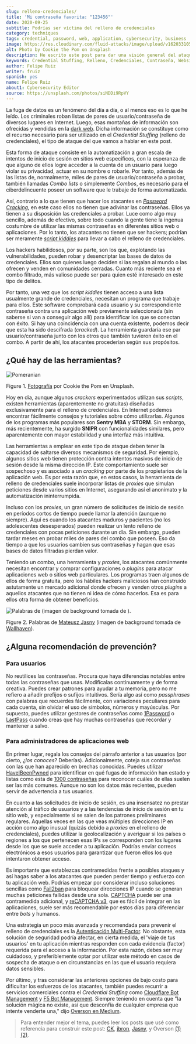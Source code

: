 ```yaml
---
slug: relleno-credenciales/
title: 'Mi contraseña favorita: "123456"'
date: 2020-09-25
subtitle: Podrías ser víctima del relleno de credenciales
category: techniques
tags: credential, password, web, application, cybersecurity, business
image: https://res.cloudinary.com/fluid-attacks/image/upload/v1620331052/blog/relleno-credenciales/cover_cwi8if.webp
alt: Photo by Cookie the Pom on Unsplash
description: He escrito este post para dar una visión general del ataque Credential Stuffing y algunas breves recomendaciones para su prevención.
keywords: Credential Stuffing, Relleno, Credenciales, Contraseña, Website, Aplicación, Ethical Hacking, Pentesting
author: Felipe Ruiz
writer: fruiz
spanish: yes
name: Felipe Ruiz
about1: Cybersecurity Editor
source: https://unsplash.com/photos/siNDDi9RpVY
---
```


La fuga de datos es un fenómeno del día a día, o al menos eso es lo que
he leído. Los criminales roban listas de pares de usuario/contraseña de
diversos lugares en Internet. Luego, esas montañas de información son
ofrecidas y vendidas en la [dark web](https:../dark-web/). Dicha
información se constituye como el recurso necesario para ser utilizado
en el *Credential Stuffing* (relleno de credenciales), el tipo de ataque
del que vamos a hablar en este post.

Esta forma de ataque consiste en la automatización a gran escala de
intentos de inicio de sesión en sitios web específicos, con la esperanza
de que alguno de ellos logre acceder a la cuenta de un usuario para
luego violar su privacidad, actuar en su nombre o robarle. Por tanto,
además de las listas de, normalmente, miles de pares de
usuario/contraseña a probar, también llamadas *Combo lists* o
simplemente *Combos*, es necesario para el ciberdelincuente poseer un
software que le trabaje de forma automatizada.

Así, contrario a lo que tienen que hacer los atacantes en [*Password
Cracking*](../pass-cracking/), en este caso ellos no tienen que adivinar
las contraseñas. Ellos ya tienen a su disposición las credenciales a
probar. Luce como algo muy sencillo, además de efectivo, sobre todo
cuando la gente tiene la ingenua costumbre de utilizar las mismas
contraseñas en diferentes sitios web o aplicaciones. Por lo tanto, los
atacantes no tienen que ser hackers; podrían ser meramente [*script
kiddies*](https://en.wikipedia.org/wiki/Script_kiddie) para llevar a
cabo el relleno de credenciales.

Los hackers habilidosos, por su parte, son los que, explotando las
vulnerabilidades, pueden robar y desencriptar las bases de datos de
credenciales. Ellos son quienes luego deciden si las regalan al mundo o
las ofrecen y venden en comunidades cerradas. Cuanto más reciente sea el
combo filtrado, más valioso puede ser para quien esté interesado en este
tipo de delitos.

Por tanto, una vez que los *script kiddies* tienen acceso a una lista
usualmente grande de credenciales, necesitan un programa que trabaje
para ellos. Este software comprobará cada usuario y su correspondiente
contraseña contra una aplicación web previamente seleccionada (sin
saberse si van a conseguir algo allí) para identificar los que se
conectan con éxito. Si hay una coincidencia con una cuenta existente,
podemos decir que esta ha sido descifrada (*cracked*). La herramienta
guardaría ese par usuario/contraseña junto con los otros que también
tuvieron éxito en el combo. A partir de ahí, los atacantes procederían
según sus propósitos.

## ¿Qué hay de las herramientas?

<div class="imgblock">

![Pomeranian](https://res.cloudinary.com/fluid-attacks/image/upload/v1620331051/blog/relleno-credenciales/pome_q4mbjt.webp)

<div class="title">

Figure 1. [Fotografía](https://unsplash.com/photos/gySMaocSdqs)
por Cookie the Pom en Unsplash.

</div>

</div>

Hoy en día, aunque algunos *crackers* experimentados utilizan sus
*scripts*, existen herramientas (aparentemente no gratuitas) diseñadas
exclusivamente para el relleno de credenciales. En Internet podemos
encontrar fácilmente consejos y tutoriales sobre cómo utilizarlas.
Algunos de los programas más populares son **Sentry MBA** y **STORM**.
Sin embargo, más recientemente, ha surgido **SNIPR** con funcionalidades
similares, pero aparentemente con mayor estabilidad y una interfaz más
intuitiva.

Las herramientas a emplear en este tipo de ataque deben tener la
capacidad de saltarse diversos mecanismos de seguridad. Por ejemplo,
algunos sitios web tienen protección contra intentos masivos de inicio
de sesión desde la misma dirección IP. Este comportamiento suele ser
sospechoso y es asociado a un *cracking* por parte de los propietarios
de la aplicación web. Es por esta razón que, en estos casos, la
herramienta de relleno de credenciales suele incorporar listas de
*proxies* que simulan peticiones desde varios sitios en Internet,
asegurando así el anonimato y la automatización ininterrumpida.

Incluso con los *proxies*, un gran número de solicitudes de inicio de
sesión en períodos cortos de tiempo puede llamar la atención (aunque no
siempre). Aquí es cuando los atacantes maduros y pacientes (no los
adolescentes desesperados) pueden realizar un lento relleno de
credenciales con pocas peticiones durante un día. Sin embargo, pueden
tardar meses en probar miles de pares del combo que poseen. Eso da
tiempo a que los usuarios cambien sus contraseñas y hagan que esas bases
de datos filtradas pierdan valor.

Teniendo un combo, una herramienta y *proxies*, los atacantes comúnmente
necesitan encontrar y comprar configuraciones o *plugins* para atacar
aplicaciones web o sitios web particulares. Los programas traen algunos
de ellos de forma gratuita, pero los hábiles hackers maliciosos han
construido astutamente un mercado adicional donde ofrecen y venden otros
*plugins* a aquellos atacantes que no tienen ni idea de cómo hacerlos.
Esa es para ellos otra forma de obtener beneficios.

<div class="imgblock">

![Palabras de
(imagen de background tomada de
).](https://res.cloudinary.com/fluid-attacks/image/upload/v1620331049/blog/relleno-credenciales/jasny_rwhg2o.webp)

<div class="title">

Figure 2. Palabras de [Mateusz
Jasny](https://medium.com/@mtjasny/how-to-deal-with-credential-stuffing-attacks-c1456e499093)
(imagen de background tomada de [Wallhaven](https://wallhaven.cc/w/q6q92r)).

</div>

</div>

## ¿Alguna recomendación de prevención?

### Para usuarios

No reutilices las contraseñas. Procura que haya diferencias notables
entre todas las contraseñas que usas. Modifícalas continuamente y de
forma creativa. Puedes crear patrones para ayudar a tu memoria, pero no
me refiero a añadir prefijos o sufijos intuitivos. Sería algo así como
*passphrases* con palabras que recuerdes fácilmente, con variaciones
peculiares para cada cuenta, sin olvidar el uso de símbolos, números y
mayúsculas. Por supuesto, puedes utilizar gestores de contraseñas como
[1Password](https://1password.com/) o
[LastPass](https://www.lastpass.com/) cuando creas que hay muchas
contraseñas que recordar y mantener a salvo.

### Para administradores de aplicaciones web

En primer lugar, regala los consejos del párrafo anterior a tus usuarios
(por cierto, ¿*los conoces*? Deberías). Adicionalmente, coteja sus
contraseñas con las que han aparecido en brechas conocidas. Puedes
utilizar [HaveIBeenPwned](https://haveibeenpwned.com/) para identificar
en qué fugas de información han estado y listas como esta de [1000
contraseñas](https://github.com/danielmiessler/SecLists/blob/master/Passwords/Common-Credentials/10-million-password-list-top-1000.txt)
para reconocer cuáles de ellas suelen ser las más comunes. Aunque no son
los datos más recientes, pueden servir de advertencia a tus usuarios.

En cuanto a las solicitudes de inicio de sesión, es una insensatez no
prestar atención al tráfico de usuarios y a las tendencias de inicio de
sesión en tu sitio web, y especialmente si se salen de los patrones
preliminares regulares. Aquellas veces en las que veas múltiples
direcciones IP en acción como algo inusual (quizás debido a *proxies* en
el relleno de credenciales), puedes utilizar la geolocalización y
averiguar si los países o regiones a los que pertenecen esas IPs se
corresponden con los lugares desde los que se suele acceder a tu
aplicación. Podrías enviar correos electrónicos a esos usuarios para
garantizar que fueron ellos los que intentaron obtener acceso.

Es importante que establezcas contramedidas frente a posibles ataques y
así hagas saber a los atacantes que pueden perder tiempo y esfuerzo con
tu aplicación web. Podrías empezar por considerar incluso soluciones
sencillas como
[Fail2ban](https://www.fail2ban.org/wiki/index.php/Main_Page) para
bloquear direcciones IP cuando se generan muchas peticiones fallidas
desde una sola. [CAPTCHA](https://en.wikipedia.org/wiki/CAPTCHA) puede
ser una contramedida adicional, y [reCAPTCHA
v3](https://developers.google.com/recaptcha/docs/v3), que es fácil de
integrar en las aplicaciones, suele ser más recomendable por estos días
para diferenciar entre *bots* y humanos.

Una estrategia un poco más avanzada y recomendada para prevenir el
relleno de credenciales es la [Autenticación
Multi-Factor](https://en.wikipedia.org/wiki/Multi-factor_authentication).
No obstante, esta solución de seguridad podría afectar, en cierta
medida, el 'viaje de tus usuarios' en tu aplicación mientras responden
con cada evidencia (factor) requerida para el acceso a la información.
Por esta razón, debes ser muy cuidadoso, y preferiblemente optar por
utilizar este método en casos de sospecha de ataque o en circunstancias
en las que el usuario requiera datos sensibles.

Por último, y tras considerar las anteriores opciones de bajo costo para
dificultar los esfuerzos de los atacantes, también puedes recurrir a
servicios comerciales contra el *Credential Stuffing* como [Cloudflare
Bot
Management](https://www.cloudflare.com/es-es/products/bot-management/) y
[F5 Bot
Management](https://www.f5.com/solutions/application-security/bot-management).
Siempre teniendo en cuenta que "la solución mágica no existe, así que
desconfía de cualquier empresa que intente venderte una," dijo [Overson
en
Medium](https://medium.com/@jsoverson/10-tips-to-stop-credential-stuffing-attacks-db249cac6428).

> Para entender mejor el tema, puedes leer los posts que usé como
> referencia para construir este post:
> [CK](https://medium.com/@costask/the-economics-of-credential-stuffing-attacks-c2dd5f77a48e),
> [jbron](https://medium.com/@jbron/credential-stuffing-how-its-done-and-what-to-do-with-it-57ad66302ce2),
> [Jasny](https://medium.com/@mtjasny/how-to-deal-with-credential-stuffing-attacks-c1456e499093),
> y Overson
> [(1)](https://medium.com/@jsoverson/3-misunderstandings-about-credential-stuffing-attacks-3526c618a8d6)
> [(2)](https://medium.com/@jsoverson/10-tips-to-stop-credential-stuffing-attacks-db249cac6428).
